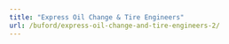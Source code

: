 ```yaml
---
title: "Express Oil Change & Tire Engineers"
url: /buford/express-oil-change-and-tire-engineers-2/
---
```

